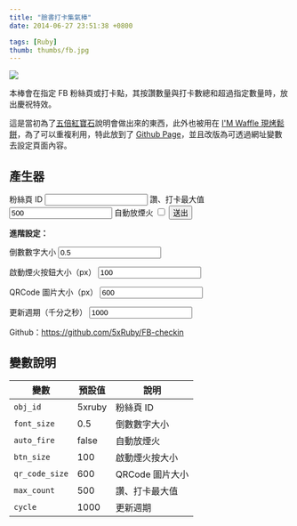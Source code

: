 ```yaml
---
title: "臉書打卡集氣棒"
date: 2014-06-27 23:51:38 +0800

tags: [Ruby]
thumb: thumbs/fb.jpg
---
```


![](/images/fb-page-countdown.png)

本棒會在指定 FB 粉絲頁或打卡點，其按讚數量與打卡數總和超過指定數量時，放出慶祝特效。

這是當初為了[五倍紅寶石](https://www.facebook.com/5xruby)說明會做出來的東西，此外也被用在 [I'M Waffle 現烤鬆餅](https://www.facebook.com/wwacimwaffle)，為了可以重複利用，特此放到了 [Github Page](http://5xruby.github.io/FB-checkin)，並且改版為可透過網址變數去設定頁面內容。

## 產生器

<form action="http://5xruby.github.io/FB-checkin" target="_blank">
  <label for="obj_id">粉絲頁 ID</label>
  <input id="obj_id" type="text" name="obj_id">
  <label for="max_count">讚、打卡最大值</label>
  <input id="max_count" type="number" name="max_count" value="500">
  <label for="auto_fire">自動放煙火</label>
  <input id="auto_fire" type="checkbox" name="auto_fire">
  <input type="submit" value="送出">


  **進階設定：**


  <label for="font_size">倒數數字大小</label>
  <input id="font_size" type="number" name="font_size" value="0.5" step="any">


  <label for="btn_size">啟動煙火按鈕大小（px）</label>
  <input id="btn_size" type="number" name="btn_size" value="100">


  <label for="qr_code_size">QRCode 圖片大小（px）</label>
  <input id="qr_code_size" type="number" name="qr_code_size" value="600">


  <label for="cycle">更新週期（千分之秒）</label>
  <input id="cycle" type="number" name="cycle" value="1000">


</form>

Github：https://github.com/5xRuby/FB-checkin

## 變數說明

變數           | 預設值  | 說明
-------------- | ------- | ----
`obj_id`       | 5xruby  | 粉絲頁 ID
`font_size`    | 0.5     | 倒數數字大小
`auto_fire`    | false   | 自動放煙火
`btn_size`     | 100     | 啟動煙火按大小
`qr_code_size` | 600     | QRCode 圖片大小
`max_count`    | 500     | 讚、打卡最大值
`cycle`        | 1000    | 更新週期